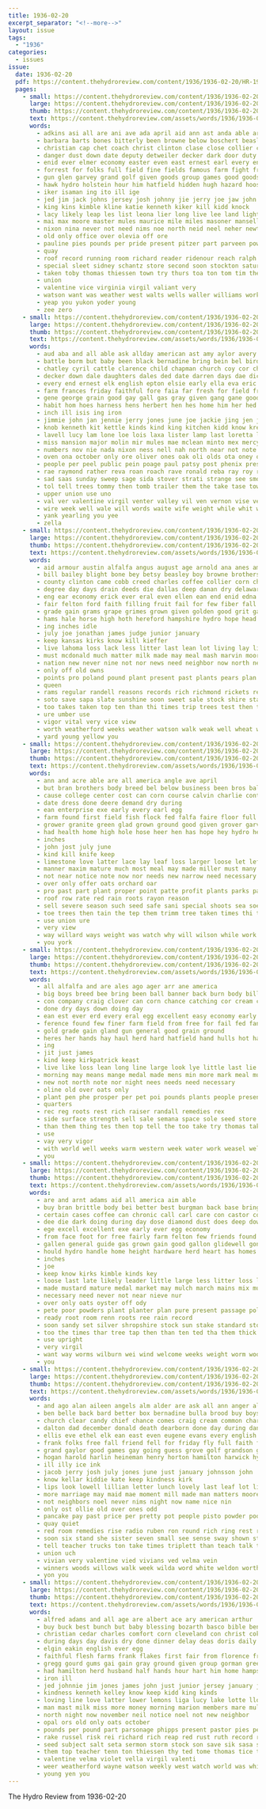 ```yaml
---
title: 1936-02-20
excerpt_separator: "<!--more-->"
layout: issue
tags:
  - "1936"
categories:
  - issues
issue:
  date: 1936-02-20
  pdf: https://content.thehydroreview.com/content/1936/1936-02-20/HR-1936-02-20.pdf
  pages:
    - small: https://content.thehydroreview.com/content/1936/1936-02-20/small/HR-1936-02-20-01.jpg
      large: https://content.thehydroreview.com/content/1936/1936-02-20/large/HR-1936-02-20-01.jpg
      thumb: https://content.thehydroreview.com/content/1936/1936-02-20/thumbnails/HR-1936-02-20-01.jpg
      text: https://content.thehydroreview.com/assets/words/1936/1936-02-20/HR-1936-02-20-01.txt
      words:
        - adkins asi all are ani ave ada april aid ann ast anda able ary alfred anti agnes and andrews ash armstrong age ago arch albert austin
        - barbara barts bones bitterly been browne below boschert beasley best brown bright boys better books bear brothers baby band bennett born but bob bill buys brass bonus billy brought bing box bank birth boucher board back baptist breath bradley bloom bassler blizzard both barber bickell boy bandy business bethel begin
        - christian cap chet coach christ clinton clase close collier check cast cays cold cordell come colony care collins chanin canyon casino coble clancy courts charles cake cedar county carruth claude custer child crissman charlie credit case creek came company corner can christina coffee church coleman caddo cee carl call court cattle cox churches city
        - danger dust down date deputy detweiler decker dark door duty duet death day ditmore dorris davidson deere denham denver daughter dalton davis dooley donald dies days during december deeds
        - enid ever elmer economy easter even east ernest earl every end
        - forrest for folks full field fine fields famous farm fight free fama fun ford fand fred flansburg fell foree fund flowers from few found frost far friday frank fost fare fae french feather fair felton first friend friends fee frances
        - gun glen garvey grand golf given goods group games good goodson gaylor grey gilbert gave gat greeson green george gordon gene greet glad
        - hawk hydro holstein hour him hatfield hidden hugh hazard hoose hart hafer her henry harrison heir homer hamilton heart half head how high had home hardware held heide harold harlin howerton howells hard horace hoyt hildebrand humber has hogan health house herndon
        - iker isaman ing ito ill ige
        - jed jim jack johns jersey josh johnny jie jerry joe jaw john just jesse jake jane
        - king kins kimble kline katie kenneth kiker kill kidd knock
        - lacy likely leap les list leona lier long live lee land light little lizzie law large like let lowell lorene lawrence lois lent last lam later lemon
        - mai max moore master mules maurice mile miles masoner mansell matter marlett murphy mon margie morn miss monday must many may mills men mail maxine mary middle made might milliner marcrum manner male more miller march music most members much monia man morning
        - nixon nina never not need nims noe north neid neel neher newton names nor noon news neighbor necessary ner night new neal now name
        - old only office over olevia off ore
        - pauline pies pounds per pride present pitzer part parveen power pump pound people preston pages perrin pleasant pete perry pie pope public perkins penny person place pet penman perle
        - quay
        - roof record running room richard reader ridenour reach ralph raney roy ran ring race riggs ruben records robertson rain read regular ripley ray route remark reno
        - special sleet sidney schantz store second soon stockton saturday swartzendruber shine stallion sunday somo seven shelton share sedan small smith sire see seem siege station south song spring stone subject smaller sorrow shows sutton storm style self short spies swan shirley shantz such staff sang set show snow story seed struck shoe stock scott seems sues she say sons soe solo state sho shoot still sam stipp six simpson states study seen smarr school smalley seger sandy sale sanders slagell sister service said son saw stair sleep scout sky
        - taken toby thomas thiessen town try thurs toa ton tom tim then tobe than texas toward talk towns them tra tucker take tine thad ting tary the troop taylor
        - union
        - valentine vice virginia virgil valiant very
        - watson want was weather west walts wells waller williams working will willie well work while wilson went weeks week way wish welfare walt william writer willi welcome wife worth with woodman wire
        - yeap you yukon yoder young
        - zee zero
    - small: https://content.thehydroreview.com/content/1936/1936-02-20/small/HR-1936-02-20-02.jpg
      large: https://content.thehydroreview.com/content/1936/1936-02-20/large/HR-1936-02-20-02.jpg
      thumb: https://content.thehydroreview.com/content/1936/1936-02-20/thumbnails/HR-1936-02-20-02.jpg
      text: https://content.thehydroreview.com/assets/words/1936/1936-02-20/HR-1936-02-20-02.txt
      words:
        - aud aba and all able ask allday american ast amy aylor avery anes alice age arey april aid are arty alfalfa ament abernathy abraham ane
        - battle borm but baby been black bernadine bring bein bel bird barbee bane barber big buckmaster beck better beth best bir both binger bell beng boys bud box burner ball biel bick bank boschert block books bigger brothers bryan bald begin back barbe bobby
        - chatley cyril cattle clarence child chapman church coy cor charles can cream clover cedar christeen callen conde carl coulter cake close coffee cap citizen chester carpenter caddo care clinton curtain coupe cash con coa clerk credit canyon cox coleman city chai car cook charley cane claude cant cecil call county cold came colony cutter come churn cart case
        - decker down dale daughters dales ded date darren days dae dick dunn deen doom during doctor ditmore day deering death daughter
        - every end ernest elk english epton elsie early ella eva eric enix ens eldon entz east emery ear ean
        - farm frances friday faithful fore faia far fresh for field frank flowers fay friends felt furrow font fein farin fives faith fam forks fost fearn from few first foe front fry farrow favors felton
        - gene george grain good gay gall gas gray given gang gane goods guest gone grade gaze gaylor grinder gallon gold glad goes glass gain going
        - habit hom hoes harness hens herbert hen hes home him her hed hopewell hope hea heriford huss had heater hare happy hamilton high held hydro harding head husband horse hone hak has health halley hard hie hixon herndon henke hey hatfield hubert homes heart hoe host hus harold how house har
        - inch ill isis ing iron
        - jimmie john jan jennie jerry jones june joe jackie jing jen johnnie jack julius jim jade jin jong jean junior
        - knob kenneth kit kettle kinds kind king kitchen kidd know krehbiel kas kid
        - lavell lucy lam lone loe lois laxa lister lamp last loretta law live life like living lincoln long lee land lanter lor lesson loreta leonard lunch lookeba loving
        - miss mansion major molin mir mules mae mclean minto mex mercy market mins mas moline marden mand mee maple moter miles monday mile madge mary made monde mine marvin mare matter mavis man mil maren many may mail mule miller march mees maze might mik misa mention much marjorie monte
        - numbers nov nie nada nixon ness nell nah north near not note nate november news new name nest night neath
        - oven ona october only ore oliver ones oak oli olds ota oney oats oden ola office over old
        - people per peel public pein poage paul patsy post phenix press pennant price pitzer place patient por pas poor pura pierce plant pankratz past ping patent present pee proud pound
        - rae raymond rather reva roan roach rave ronald reba ray roy reed russell rozelle rest row room rade round reno rates real rhoades reynolds reside red roti rey reuben rack
        - sad saas sunday sweep sage sida stover strati strange see smoke sow stove sky sister seat standard score sherwood second starts shou smith stage stone sante surprise sickle sweet son school sees senna stewart secret strain seed sit service sea store sewing shelton stalk sodders sick singer saa sled soon springs sale speaks scott springfield sylvester soni sons shade south such star smooth sir seal siege shall she saturday sada sisson
        - tol tell trees tommy then tomb trailer them the take tase town tennessee texas tie thet thies tobe trip teen toma table too team tole triplett taken than tat troy taylor tower thomas tickel toe teta
        - upper union use uno
        - val ver valentine virgil venter valley vil ven vernon vise very vote van vinita
        - wire week well wale will words waite wife weight while whit williams weather west wish wit wisdom wells white weddle wheel work wil wei winner win with ways was word walter
        - yank yearling you yee
        - zella
    - small: https://content.thehydroreview.com/content/1936/1936-02-20/small/HR-1936-02-20-03.jpg
      large: https://content.thehydroreview.com/content/1936/1936-02-20/large/HR-1936-02-20-03.jpg
      thumb: https://content.thehydroreview.com/content/1936/1936-02-20/thumbnails/HR-1936-02-20-03.jpg
      text: https://content.thehydroreview.com/assets/words/1936/1936-02-20/HR-1936-02-20-03.txt
      words:
        - aid armour austin alfalfa angus august age arnold ana anes america and are apple american arm aim all
        - bill bailey blight bone bey betsy beasley boy browne brothers ber box back been blakemore bulk bacon boys better baby boucher bran breeding both barrows black best born bureau but bank barley
        - county clinton came cobb creed charles coffee collier corn chester china con charity cull chill champion cartwright cause cal company come chief concord cling choice cold cure class cole can cattle comes city cordell carman
        - degree day days drain deeds die dallas deep danan dry delaware date during dam dairy dean daily doing done doubt
        - eng ear economy erick ever eral even ellen ean end enid edna early enter every elk excellent
        - fair felton ford faith filling fruit fail for few fiber fall fed folks from fara fea furnish felt flock far fresh frames front first fort free fait farmer farm frame faster fame fruits fountain former
        - grade gain grams grape grimes grown given golden good grit gar grapes gains glidewell getting gather ground garden goot grain grow green going
        - hams hale horse high hoth hereford hampshire hydro hope head has hall hamp home heir happy hatch hegel hutton harold harlin hamilton hot half hens holding human hold had house homa harden hogan hands honor hatfield hard held herndon hardware hand heath health
        - ing inches idle
        - july joe jonathan james judge junior january
        - keep kansas kirks know kill kieffer
        - live lahoma loss lack less litter last lean lot living lay life leaf lem light leonard learn lie lue lowell little large lamb lombard
        - must mcdonald much matter milk made may meal mash marvin moores merit motto more march man many means most mineral miller
        - nation new never nine not nor news need neighbor now north nest necessary
        - only off old owns
        - points pro poland pound plant present past plants pears plan president phipps pest power part per people promise peach pleasant pete poor pitzer pounds press pein
        - queen
        - rams regular randell reasons records rich richmond rickets red rate ready ram rather rainy rex
        - soto save sapa slate sunshine soon sweet sale stock shire station shorts seems spring step standard seven shoulders show shell storm shoe stand such seed store steers start second space soli shells supple saturday stockman stayman sayre shropshire sour spies supply side senior sick stone smith states shows sens south shires school smoke season super six set spark send sand slight sun state service seal streng stage square skill small study solid son straw scott seckel
        - too takes taken top ten than thi times trip trees test then team tree the terrace table them town
        - ure umber use
        - vigor vital very vice view
        - worth weatherford weeks weather watson walk weak well wheat way win water wee wolf wayne will west words worms with was ways work wilson winter wash watch works weight warm won wit worm wide winning wish white
        - yard young yellow you
    - small: https://content.thehydroreview.com/content/1936/1936-02-20/small/HR-1936-02-20-04.jpg
      large: https://content.thehydroreview.com/content/1936/1936-02-20/large/HR-1936-02-20-04.jpg
      thumb: https://content.thehydroreview.com/content/1936/1936-02-20/thumbnails/HR-1936-02-20-04.jpg
      text: https://content.thehydroreview.com/assets/words/1936/1936-02-20/HR-1936-02-20-04.txt
      words:
        - ann and acre able are all america angle ave april
        - but bran brothers body breed bel below business been bros bal best better bank betsy buy bottom ball
        - cause college center cost can corn course calvin charlie content con chan comes cotto collar come comfort care check
        - date dress done deere demand dry during
        - ean enterprise exe early every earl egg
        - farm found first field fish flock fed falfa faire floor full free face follo fruit from for foree
        - grower granite green glad grown ground good given grover garvey gardener grain grow group
        - had health home high hole hose heer hen has hope hey hydro her hard habit
        - inches
        - john jost july june
        - kind kill knife keep
        - limestone love latter lace lay leaf loss larger loose let left low look large land late less
        - manner maxim mature much most meal may made miller must many mash mens method maple more men mill mille main members
        - not near notice note now nor needs new narrow need necessary
        - over only offer oats orchard oar
        - pro past part plant proper point patte profit plants parks pair pure pounds price place power per
        - roof row rate red rain roots rayon reason
        - sell severe season such seed safe sani special shoots sea soe shows store shall staple standard spring storms surplus sides space shirts silk still shor stock size stockton standing salt service silver seeds shorts sider station strong supply seams seiberling
        - toe trees then tain the tep them trimm tree taken times thi take toward throw tio too than tag
        - use union ure
        - very view
        - way willard ways weight was watch why will wilson while work well with wheat winter wish
        - you york
    - small: https://content.thehydroreview.com/content/1936/1936-02-20/small/HR-1936-02-20-05.jpg
      large: https://content.thehydroreview.com/content/1936/1936-02-20/large/HR-1936-02-20-05.jpg
      thumb: https://content.thehydroreview.com/content/1936/1936-02-20/thumbnails/HR-1936-02-20-05.jpg
      text: https://content.thehydroreview.com/assets/words/1936/1936-02-20/HR-1936-02-20-05.txt
      words:
        - all alfalfa and are ales ago ager arr ane america
        - big boys breed bee bring been ball banner back burn body billion bryson bank break but bran bulk baby breeding best brings below bird bread
        - con company craig clover can corn chance catching cor cream class chose content course cold come cure charles case cause county chic cording cody cost chick constant
        - done dry days down doing day
        - ean est ever erd every eral egg excellent easy economy early even
        - ference found few finer farm field from free for fail fed fan folks floor far first fellows farrow
        - gold grade gain gland gun general good grain ground
        - heres her hands hay haul herd hard hatfield hand hulls hot had hens half high house hope husky has hydro
        - ing
        - jit just james
        - kind keep kirkpatrick keast
        - live like loss lean long line large look lye little last lie low lamb lard lin living litter let
        - morning may means mange medal made mens min more mark meal must method mash market matter most many man
        - new not north note nor night nees needs need necessary
        - oline old over oats only
        - plant pen phe prosper per pet poi pounds plants people present pint pest past para points place pretty picking pack pla pitzer pass price pound part
        - quarters
        - rec reg roots rest rich raiser randall remedies rex
        - side surface strength sell sale semana space sole seed store storm show saving soon sunny station see sack six special sites soap smith sad season simple stretch sic size seven son sow spring smaller such sleep small snair seems
        - than them thing tes then top tell the too take try thomas taken tag
        - use
        - vay very vigor
        - with world well weeks warm western week water work weasel weldon wash wheat watson wat worms will welcome worm while
        - you
    - small: https://content.thehydroreview.com/content/1936/1936-02-20/small/HR-1936-02-20-06.jpg
      large: https://content.thehydroreview.com/content/1936/1936-02-20/large/HR-1936-02-20-06.jpg
      thumb: https://content.thehydroreview.com/content/1936/1936-02-20/thumbnails/HR-1936-02-20-06.jpg
      text: https://content.thehydroreview.com/assets/words/1936/1936-02-20/HR-1936-02-20-06.txt
      words:
        - are and arnt adams aid all america aim able
        - buy bran brittle body bei better best burgman back base bring boucher bir been but bird breed box
        - certain cases coffee can chronic call carl care con castor collier cloudy cine crown cause cream china cough
        - dee die dark doing during day dose diamond dust does deep down dry
        - ege excell excellent exe early ever egg economy
        - from face foot for free fairly farm felton few friends found farms firestone fresh fall first flock fatal fine far
        - gallen general guide gas grown gain good gallon glidewell gone gold guard ground grow given
        - hould hydro handle home height hardware herd heart has homes hardy hole how hope hen hacking
        - inches
        - joe
        - keep know kirks kimble kinds key
        - loose last late likely leader little large less litter loss lard line like live
        - made mustard mature medal market may mulch march mains mix must moist milk maple much many miller mash more mince most marvin method
        - necessary need never not near nieve nur
        - over only oats oyster off ody
        - pete poor powders plant planter plan pure present passage poland pleasure pound power people place pene pounds pay per plenty
        - ready root room renn roots ree rain record
        - soon sandy set silver shropshire stock sun stake standard store sery start shells shade streets sents spring station small sewer subject saturday season sunny surplus such still sur space storms side school swell size
        - too the times thar tree tap then than ten ted tha them thick tucker tough trees top tow
        - use upright
        - very virgil
        - want way worms wilburn wei wind welcome weeks weight worm woods wide will words winter white work wonder while wayne walls well weekly with water
        - you
    - small: https://content.thehydroreview.com/content/1936/1936-02-20/small/HR-1936-02-20-07.jpg
      large: https://content.thehydroreview.com/content/1936/1936-02-20/large/HR-1936-02-20-07.jpg
      thumb: https://content.thehydroreview.com/content/1936/1936-02-20/thumbnails/HR-1936-02-20-07.jpg
      text: https://content.thehydroreview.com/assets/words/1936/1936-02-20/HR-1936-02-20-07.txt
      words:
        - and ago alan aileen angels alm alder are ask all ann anger alsup audi arkansas age
        - ben belle back bard better box bernadine bulla brood buy boys bayer ber began bradley bull bridge bring bell brick baptist bank beatrice bright books brush browne beng barnard but bein been big brought blonde beasley bitten brain begin band baby below ball basket blue baye boy born birch brown
        - church clear candy chief chance comes craig cream common charles callin class con card camp child curtis came charlie close carney can collier come content christian chick college canada comfort canyon carry cant cast crissman cover calvin city cedar
        - dalton dad december donald death dearborn done day during dandy diamond dick daughter detter door dear date down doctor daughters dents does days
        - ellis eve ethel elk ean east even eugene evans every english ela ember eliza else edge earl early ella egg
        - frank folks free fall friend fell for friday fly full faith fail few friendly friends from finley frost fellow fore first freshman far favor
        - grand gaylor good games gay going guess grove golf grandson group given gave gregg getting gaze game garth goes gladfelter glance
        - hogan harold harlin heineman henry horton hamilton harwick hydro hampton hennessey has hes husband home hour han hall hans high hold hands hose heads host how him heart had hoof hand hot hard her halls
        - ill illy ice ink
        - jacob jerry josh july jones june just january johnsson john
        - know kellar kiddie kate keep kindness kirk
        - lips look lowell lillian letter lunch lovely last leaf lot like less loud lillie life leader let lesson ler lizzie little lucile lick left low luck laughter loss later learn lottie lines likes lily lack long living
        - more marriage may maid mae moment mill made man matters moore merle mcgrath mule music moose miller miss march many mary main marcella means marvin must miles mess mus members most
        - not neighbors noel never nims night now name nice nin
        - only ost ollie old over ones odd
        - pancake pay past price per pretty pot people pisto powder pook pain poor pack putman prayer present plane patrick peoria perkins pierce poles partner paper
        - quay quiet
        - red room remedies rise radio ruben ron round rich ring rest row ramil rege ray russell roxie rouge ralph riddles rex roger ren richard ruhl
        - soon six stand she sister seven small see sense sway shown street swan say stay school sick sarah sult senior sports safe sunday sacre short shoot summers south sandy service special sup show sherman smith study soul sewing smile set sanders stream saw swinehart smoke sing seat simpson straight saturday severe student store slow swamp stock son state
        - tell teacher trucks ton take times triplett than teach talk tyne trail try the tram theresa tobe them thousand test turns too thi ten tory toby terri trees toward thing tray tice top tail table thar taken tat town
        - union uch
        - vivian very valentine vied vivians ved velma vein
        - winners woods willows walk week wilda word white weldon worth williams write wayne waller way was wize why with weeks wonder wearing wes west worst want weatherford wife went waste weather works wind water while work will
        - yon you
    - small: https://content.thehydroreview.com/content/1936/1936-02-20/small/HR-1936-02-20-08.jpg
      large: https://content.thehydroreview.com/content/1936/1936-02-20/large/HR-1936-02-20-08.jpg
      thumb: https://content.thehydroreview.com/content/1936/1936-02-20/thumbnails/HR-1936-02-20-08.jpg
      text: https://content.thehydroreview.com/assets/words/1936/1936-02-20/HR-1936-02-20-08.txt
      words:
        - alfred adams and all age are albert ace ary american arthur
        - buy buck best bunch but baby blessing bozarth basco bible ben breed been bud brening buckmaster bones business ball burl boles bring babylon barrow barley better brown boron ber bryson brake
        - christian cedar charles comfort corn cleveland con christ coker cream church collier class cecil chick craig cherry cat cost call conte close churches can chic cause cordell
        - during days day davis dry done dinner delay deas doris daily doing daughters dust dixie
        - elgin eakin english ever egg
        - faithful flesh farms frank flakes first fair from florence frantz for friday frisco friendly fed
        - gregg gourd gums gai gain gray ground given group gorman greece grain good
        - had hamilton herd husband half hands hour hart him home hampshire hinton has hoorn heads hope hustler hydro heal hatfield high harry her
        - iron ill
        - jed johnnie jim jones james john just junior jersey january julius
        - kindness kenneth kelley know keep kidd king kinds
        - loving line love latter lower lemons liga lucy lake lotte lloyd let large leigh loris larger league life lucius leghorn leonard law lie
        - man mast milk miss more money morning marion members mare mules mate mon martin merle milton mcbride miller marjorie millet market mill meal men may must mise mass mille mountain made milder music much
        - north night now november neil notice noel not new neighbor
        - opal ors old only oats october
        - pounds per pound part parsonage phipps present pastor pies peck pro pie post pares powder payne past pum prayer pentecost
        - rake russel risk rei richard rich reap red rust ruth record raw ranks rawleigh rome
        - seed subject salt seta sermon storm stock son save sik sasa see show special sale sandlin sang ship spies saul school self say surprise singer sutton soe supper second start supple score simple smith sather ser sunday shall set standard sit sylvester sun sar shing song said service sister saturday south span
        - them top teacher tenn ton thiessen thy ted tome thomas tice then taylor the than tick teach tas thousand takes take tula
        - valentine velma violet vella virgil valenti
        - weer weatherford wayne watson weekly west watch world was white williams with wilson will week working walter ways write worley
        - young yen you
---
```


The Hydro Review from 1936-02-20

<!--more-->


